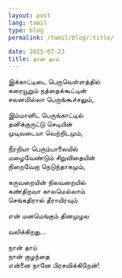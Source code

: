 ```yaml
---
layout: post
lang: tamil
type: blog
permalink: /tamil/blog/:title/

date: 2025-07-23
title: நான் தாய்
---
```


இக்காட்டிடை பெருவெள்ளத்தில் <br/>
கரையூறும் நத்தைக்கூட்டின் <br/>
சலனமில்லா பெருங்கூச்சலும், <br/>

இம்மானிட பெருங்காட்டில் <br/>
தனிக்குருட்டு செடியின் <br/>
முடிவடையா வெற்றிடமும், <br/>

நீரறியா பெரும்பாலையில் <br/>
மழைவேண்டும் சிறுவிதையின் <br/>
நிறைவேறா நெடுந்தாகமும், <br/>

கருவறையின் நிலவறையில் <br/>
கண்திறவா காலமெல்லாம் <br/>
செங்கதிரால் தீராயிரவும்

என் மனமெங்கும் தினமுழல

வலிக்கிறது…

நான் தாய் <br/>
நான் குழந்தை <br/>
என்னை நானே பிரசவிக்கிறேன்!

